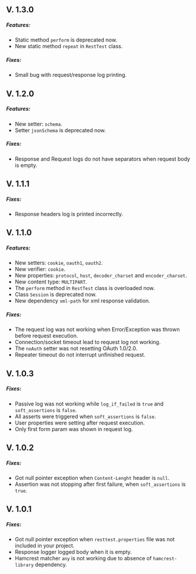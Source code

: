 ## V. 1.3.0
##### Features:
* Static method `perform` is deprecated now.
* New static method `repeat` in `RestTest` class.

##### Fixes:
* Small bug with request/response log printing. 

## V. 1.2.0
##### Features:
* New setter: `schema`.
* Setter `jsonSchema` is deprecated now.

##### Fixes:
* Response and Request logs do not have separators when request body is empty. 

## V. 1.1.1
##### Fixes:
* Response headers log is printed incorrectly.

## V. 1.1.0
##### Features:
* New setters: `cookie`, `oauth1`, `oauth2`.
* New verifier: `cookie`.
* New properties: `protocol`, `host`, `decoder_charset` and `encoder_charset`.
* New content type: `MULTIPART`.
* The `perform` method in `RestTest` class is overloaded now.
* Class `Session` is deprecated now.
* New dependency `xml-path` for xml response validation.

##### Fixes:
* The request log was not working when Error/Exception was thrown before request execution.
* Connection/socket timeout lead to request log not working.
* The `noAuth` setter was not resetting OAuth 1.0/2.0.
* Repeater timeout do not interrupt unfinished request.

## V. 1.0.3
##### Fixes:
* Passive log was not working while `log_if_failed` is `true` and `soft_assertions` is `false`.
* All asserts were triggered when `soft_assertions` is `false`.
* User properties were setting after request execution. 
* Only first form param was shown in request log.

## V. 1.0.2
##### Fixes:
* Got null pointer exception when `Content-Lenght` header is `null`.
* Assertion was not stopping after first failure, when `soft_assertions` is `true`.

## V. 1.0.1
##### Fixes:
* Got null pointer exception when `resttest.properties` file was not included in your project.
* Response logger logged body when it is empty.
* Hamcrest matcher `any` is not working due to absence of `hamcrest-library` dependency.